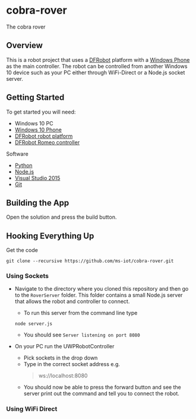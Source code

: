 # cobra-rover
The cobra rover

## Overview
This is a robot project that uses a [DFRobot](http://www.dfrobot.com/) platform with a [Windows Phone](https://www.microsoft.com/en-us/mobile/phone/lumia635/?&dcmpid=bmc-src-google.brand) as the main controller. 
The robot can be controlled from another Windows 10 device such as your PC either through WiFi-Direct or a Node.js socket server.

## Getting Started
To get started you will need:
- Windows 10 PC
- [Windows 10 Phone](https://www.microsoft.com/en-us/mobile/phone/lumia635)
- [DFRobot robot platform](http://www.dfrobot.com/index.php?route=product/product&product_id=97#.VXvEOehViko)
- [DFRobot Romeo controller](http://www.dfrobot.com/index.php?route=product/product&product_id=1176&search=romeo&description=true#.VXvD7uhViko)

Software
- [Python](https://www.python.org/)
- [Node.js](https://nodejs.org)
- [Visual Studio 2015](https://www.visualstudio.com/en-us/downloads/visual-studio-2015-downloads-vs.aspx)
- [Git](https://git-scm.com/)


## Building the App
Open the solution and press the build button.

## Hooking Everything Up
Get the code

```
git clone --recursive https://github.com/ms-iot/cobra-rover.git
```

### Using Sockets
- Navigate to the directory where you cloned this repository and then go to the `RoverServer` folder. This folder contains a small Node.js server that allows the robot and controller to connect.
  - To run this server from the command line type
  ```
  node server.js
  ```
  - You should see `Server listening on port 8080`
  
- On your PC run the UWPRobotController
  - Pick sockets in the drop down
  - Type in the correct socket address e.g.
    > ws://localhost:8080
  - You should now be able to press the forward button and see the server print out the command and tell you to connect the robot.
  
### Using WiFi Direct


